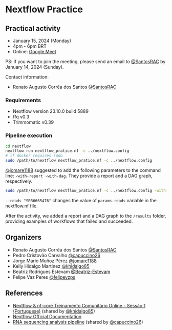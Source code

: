 # Nextflow Practice

## Practical activity

 * January 15, 2024 (Monday)
 * 4pm - 6pm BRT
 * Online: [Google Meet](https://meet.google.com/jsa-uuwf-gbz)

PS: if you want to join the meeting, please send an email to [@SantosRAC](mailto:renatoacsantos@gmail.com) by January 14, 2024 (Sunday).

Contact information:
 * Renato Augusto Corrêa dos Santos [@SantosRAC](mailto:renatoacsantos@gmail.com)

### Requirements

 * Nextflow version 23.10.0 build 5889
 * ffq v0.3
 * Trimmomatic v0.39


### Pipeline execution

```bash
cd nextflow
nextflow run nextflow_pratice.nf -c ../nextflow.config
# if docker requires sudo
sudo /path/to/nextflow nextflow_pratice.nf -c ../nextflow.config
```

[@jomare1188](https://github.com/jomare1188) suggested to add the following parameters to the command line: `-with-report -with-dag`. They provide a report and a DAG graph, respectively.

```bash
sudo /path/to/nextflow nextflow_pratice.nf -c ../nextflow.config -with-report -with-dag --reads "SRR6665476"
```

`--reads "SRR6665476"` changes the value of `params.reads` variable in the nextflow.nf file.

After the activity, we added a report and a DAG graph to the `/results` folder, providing examples of workflows that failed and succeeded.

## Organizers

 * Renato Augusto Corrêa dos Santos [@SantosRAC](https://github.com/SantosRAC)
 * Pedro Cristovão Carvalho [@capuccino26](https://github.com/capuccino26)
 * Jorge Mario Muñoz Pérez [@jomare1188](https://github.com/jomare1188)
 * Kelly Hidalgo Martinez [@khidalgo85](https://github.com/khidalgo85)
 * Beatriz Rodrigues Estevam [@Beatriz-Estevam](https://github.com/Beatriz-Estevam)
 * Felipe Vaz Peres [@felipevzps](https://github.com/felipevzps)


## References

 * [Nextflow & nf-core Treinamento Comunitário Online - Sessão 1 (Portuguese)](https://www.youtube.com/watch?v=751E-yOH7H8) (shared by [@khidalgo85](https://github.com/khidalgo85))
 * [Nextflow Official Documentation](https://www.nextflow.io/docs/latest/)
 * [RNA sequencing analysis pipeline](https://nf-co.re/rnaseq/3.13.2) (shared by [@capuccino26](https://github.com/capuccino26))


